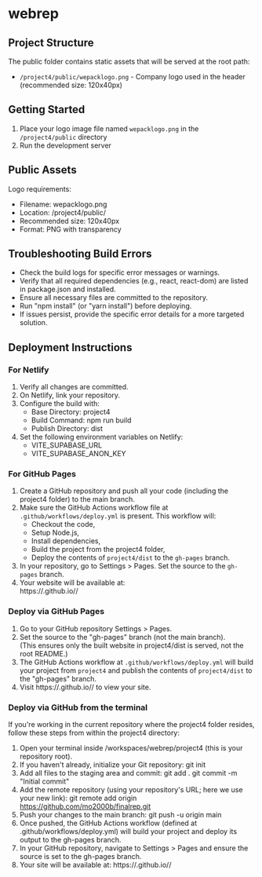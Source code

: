 # webrep

## Project Structure

The public folder contains static assets that will be served at the root path:
- `/project4/public/wepacklogo.png` - Company logo used in the header (recommended size: 120x40px)

## Getting Started

1. Place your logo image file named `wepacklogo.png` in the `/project4/public` directory 
2. Run the development server

## Public Assets
Logo requirements:
- Filename: wepacklogo.png
- Location: /project4/public/
- Recommended size: 120x40px
- Format: PNG with transparency

## Troubleshooting Build Errors

- Check the build logs for specific error messages or warnings.
- Verify that all required dependencies (e.g., react, react-dom) are listed in package.json and installed.
- Ensure all necessary files are committed to the repository.
- Run "npm install" (or "yarn install") before deploying.
- If issues persist, provide the specific error details for a more targeted solution.

## Deployment Instructions

### For Netlify
1. Verify all changes are committed.
2. On Netlify, link your repository.
3. Configure the build with:
   - Base Directory: project4
   - Build Command: npm run build
   - Publish Directory: dist
4. Set the following environment variables on Netlify:
   - VITE_SUPABASE_URL
   - VITE_SUPABASE_ANON_KEY

### For GitHub Pages
1. Create a GitHub repository and push all your code (including the project4 folder) to the main branch.
2. Make sure the GitHub Actions workflow file at `.github/workflows/deploy.yml` is present. This workflow will:
   - Checkout the code,
   - Setup Node.js,
   - Install dependencies,
   - Build the project from the project4 folder,
   - Deploy the contents of `project4/dist` to the `gh-pages` branch.
3. In your repository, go to Settings > Pages. Set the source to the `gh-pages` branch.
4. Your website will be available at:  
   https://<your-github-username>.github.io/<repository-name>/

### Deploy via GitHub Pages
1. Go to your GitHub repository Settings > Pages.
2. Set the source to the "gh-pages" branch (not the main branch).  
   (This ensures only the built website in project4/dist is served, not the root README.)
3. The GitHub Actions workflow at `.github/workflows/deploy.yml` will build your project from `project4`
   and publish the contents of `project4/dist` to the "gh-pages" branch.
4. Visit https://<your-github-username>.github.io/<repository-name>/ to view your site.

### Deploy via GitHub from the terminal

If you're working in the current repository where the project4 folder resides, follow these steps from within the project4 directory:

1. Open your terminal inside /workspaces/webrep/project4 (this is your repository root).
2. If you haven't already, initialize your Git repository:
   git init
3. Add all files to the staging area and commit:
   git add .
   git commit -m "Initial commit"
4. Add the remote repository (using your repository's URL; here we use your new link):
   git remote add origin https://github.com/mo2000b/finalrep.git
5. Push your changes to the main branch:
   git push -u origin main
6. Once pushed, the GitHub Actions workflow (defined at .github/workflows/deploy.yml) will build your project and deploy its output to the gh-pages branch.
7. In your GitHub repository, navigate to Settings > Pages and ensure the source is set to the gh-pages branch.
8. Your site will be available at:
   https://<your-github-username>.github.io/<repository-name>/